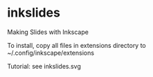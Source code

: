 inkslides
=========

Making Slides with Inkscape

To install, copy all files in extensions directory to
~/.config/inkscape/extensions

Tutorial: see inkslides.svg
